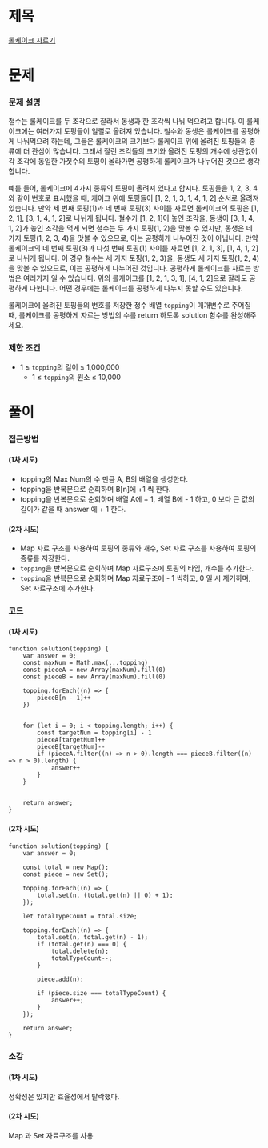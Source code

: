 # 제목

[롤케이크 자르기](https://school.programmers.co.kr/learn/courses/30/lessons/132265)

# 문제

### 문제 설명

철수는 롤케이크를 두 조각으로 잘라서 동생과 한 조각씩 나눠 먹으려고 합니다. 이 롤케이크에는 여러가지 토핑들이 일렬로 올려져 있습니다. 철수와 동생은 롤케이크를 공평하게 나눠먹으려 하는데, 그들은 롤케이크의 크기보다 롤케이크 위에 올려진 토핑들의 종류에 더 관심이 많습니다. 그래서 잘린 조각들의 크기와 올려진 토핑의 개수에 상관없이 각 조각에 동일한 가짓수의 토핑이 올라가면 공평하게 롤케이크가 나누어진 것으로 생각합니다.

예를 들어, 롤케이크에 4가지 종류의 토핑이 올려져 있다고 합시다. 토핑들을 1, 2, 3, 4와 같이 번호로 표시했을 때, 케이크 위에 토핑들이 [1, 2, 1, 3, 1, 4, 1, 2] 순서로 올려져 있습니다. 만약 세 번째 토핑(1)과 네 번째 토핑(3) 사이를 자르면 롤케이크의 토핑은 [1, 2, 1], [3, 1, 4, 1, 2]로 나뉘게 됩니다. 철수가 [1, 2, 1]이 놓인 조각을, 동생이 [3, 1, 4, 1, 2]가 놓인 조각을 먹게 되면 철수는 두 가지 토핑(1, 2)을 맛볼 수 있지만, 동생은 네 가지 토핑(1, 2, 3, 4)을 맛볼 수 있으므로, 이는 공평하게 나누어진 것이 아닙니다. 만약 롤케이크의 네 번째 토핑(3)과 다섯 번째 토핑(1) 사이를 자르면 [1, 2, 1, 3], [1, 4, 1, 2]로 나뉘게 됩니다. 이 경우 철수는 세 가지 토핑(1, 2, 3)을, 동생도 세 가지 토핑(1, 2, 4)을 맛볼 수 있으므로, 이는 공평하게 나누어진 것입니다. 공평하게 롤케이크를 자르는 방법은 여러가지 일 수 있습니다. 위의 롤케이크를 [1, 2, 1, 3, 1], [4, 1, 2]으로 잘라도 공평하게 나뉩니다. 어떤 경우에는 롤케이크를 공평하게 나누지 못할 수도 있습니다.

롤케이크에 올려진 토핑들의 번호를 저장한 정수 배열 `topping`이 매개변수로 주어질 때, 롤케이크를 공평하게 자르는 방법의 수를 return 하도록 solution 함수를 완성해주세요.

### 제한 조건

- 1 ≤ `topping`의 길이 ≤ 1,000,000
  - 1 ≤ `topping`의 원소 ≤ 10,000

# 풀이

### 접근방법

#### (1차 시도)

- topping의 Max Num의 수 만큼 A, B의 배열을 생성한다.
- topping을 반복문으로 순회하며 B[n]에 +1 씩 한다.
- topping을 반복문으로 순회하며 배열 A에 + 1, 배열 B에 - 1 하고, 0 보다 큰 값의 길이가 같을 때 answer 에 + 1 한다.

#### (2차 시도)

- Map 자료 구조를 사용하여 토핑의 종류와 개수, Set 자료 구조를 사용하여 토핑의 종류를 저장한다.
- `topping`을 반복문으로 순회하며 Map 자료구조에 토핑의 타입, 개수를 추가한다.
- `topping`을 반복문으로 순회하며 Map 자료구조에 - 1 씩하고, 0 일 시 제거하며, Set 자료구조에 추가한다.

### 코드

#### (1차 시도)

```
function solution(topping) {
    var answer = 0;
    const maxNum = Math.max(...topping)
    const pieceA = new Array(maxNum).fill(0)
    const pieceB = new Array(maxNum).fill(0)

    topping.forEach((n) => {
        pieceB[n - 1]++
    })


    for (let i = 0; i < topping.length; i++) {
        const targetNum = topping[i] - 1
        pieceA[targetNum]++
        pieceB[targetNum]--
        if (pieceA.filter((n) => n > 0).length === pieceB.filter((n) => n > 0).length) {
            answer++
        }
    }


    return answer;
}
```

#### (2차 시도)

```
function solution(topping) {
    var answer = 0;

    const total = new Map();
    const piece = new Set();

    topping.forEach((n) => {
        total.set(n, (total.get(n) || 0) + 1);
    });

    let totalTypeCount = total.size;

    topping.forEach((n) => {
        total.set(n, total.get(n) - 1);
        if (total.get(n) === 0) {
            total.delete(n);
            totalTypeCount--;
        }

        piece.add(n);

        if (piece.size === totalTypeCount) {
            answer++;
        }
    });

    return answer;
}
```

### 소감

#### (1차 시도)

정확성은 있지만 효율성에서 탈락했다.

#### (2차 시도)

Map 과 Set 자료구조를 사용
